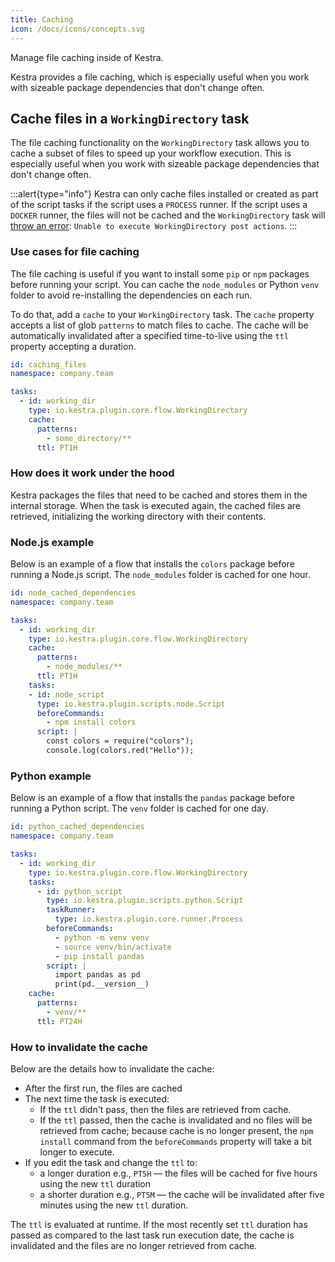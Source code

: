 ```yaml
---
title: Caching
icon: /docs/icons/concepts.svg
---
```


Manage file caching inside of Kestra.

Kestra provides a file caching, which is especially useful when you work with sizeable package dependencies that don't change often.

## Cache files in a `WorkingDirectory` task

The file caching functionality on the  `WorkingDirectory` task allows you to cache a subset of files to speed up your workflow execution. This is especially useful when you work with sizeable package dependencies that don't change often.

:::alert{type="info"}
Kestra can only cache files installed or created as part of the script tasks if the script uses a `PROCESS` runner. If the script uses a `DOCKER` runner, the files will not be cached and the `WorkingDirectory` task will [throw an error](https://github.com/kestra-io/kestra/issues/2233): `Unable to execute WorkingDirectory post actions`.
:::

### Use cases for file caching

The file caching is useful if you want to install some `pip` or `npm` packages before running your script. You can cache the `node_modules` or Python `venv` folder to avoid re-installing the dependencies on each run.

To do that, add a `cache` to your `WorkingDirectory` task. The `cache` property accepts a list of glob `patterns` to match files to cache. The cache will be automatically invalidated after a specified time-to-live using the `ttl` property accepting a duration.

```yaml
id: caching_files
namespace: company.team

tasks:
  - id: working_dir
    type: io.kestra.plugin.core.flow.WorkingDirectory
    cache:
      patterns:
        - some_directory/**
      ttl: PT1H
```


### How does it work under the hood

Kestra packages the files that need to be cached and stores them in the internal storage. When the task is executed again, the cached files are retrieved, initializing the working directory with their contents.

### Node.js example

Below is an example of a flow that installs the `colors` package before running a Node.js script. The `node_modules` folder is cached for one hour.

```yaml
id: node_cached_dependencies
namespace: company.team

tasks:
  - id: working_dir
    type: io.kestra.plugin.core.flow.WorkingDirectory
    cache:
      patterns:
        - node_modules/**
      ttl: PT1H
    tasks:
    - id: node_script
      type: io.kestra.plugin.scripts.node.Script
      beforeCommands:
        - npm install colors
      script: |
        const colors = require("colors");
        console.log(colors.red("Hello"));
```

### Python example

Below is an example of a flow that installs the `pandas` package before running a Python script. The `venv` folder is cached for one day.

```yaml
id: python_cached_dependencies
namespace: company.team

tasks:
  - id: working_dir
    type: io.kestra.plugin.core.flow.WorkingDirectory
    tasks:
      - id: python_script
        type: io.kestra.plugin.scripts.python.Script
        taskRunner:
          type: io.kestra.plugin.core.runner.Process
        beforeCommands:
          - python -m venv venv
          - source venv/bin/activate
          - pip install pandas
        script: |
          import pandas as pd
          print(pd.__version__)
    cache:
      patterns:
        - venv/**
      ttl: PT24H
```

### How to invalidate the cache

Below are the details how to invalidate the cache:
- After the first run, the files are cached
- The next time the task is executed:
  - If the `ttl` didn't pass, then the files are retrieved from cache.
  - If the `ttl` passed, then the cache is invalidated and no files will be retrieved from cache; because cache is no longer present, the `npm install` command from the `beforeCommands` property will take a bit longer to execute.
- If you edit the task and change the `ttl` to:
  - a longer duration e.g., `PT5H` — the files will be cached for five hours using the new `ttl` duration
  - a shorter duration e.g., `PT5M` — the cache will be invalidated after five minutes using the new `ttl` duration.

The `ttl` is evaluated at runtime. If the most recently set `ttl` duration has passed as compared to the last task run execution date, the cache is invalidated and the files are no longer retrieved from cache.

